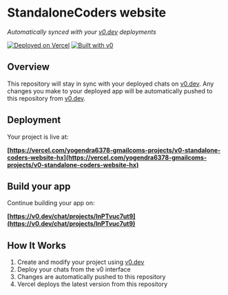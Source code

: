 # StandaloneCoders website

*Automatically synced with your [v0.dev](https://v0.dev) deployments*

[![Deployed on Vercel](https://img.shields.io/badge/Deployed%20on-Vercel-black?style=for-the-badge&logo=vercel)](https://vercel.com/yogendra6378-gmailcoms-projects/v0-standalone-coders-website-hx)
[![Built with v0](https://img.shields.io/badge/Built%20with-v0.dev-black?style=for-the-badge)](https://v0.dev/chat/projects/InPTvuc7ut9)

## Overview

This repository will stay in sync with your deployed chats on [v0.dev](https://v0.dev).
Any changes you make to your deployed app will be automatically pushed to this repository from [v0.dev](https://v0.dev).

## Deployment

Your project is live at:

**[https://vercel.com/yogendra6378-gmailcoms-projects/v0-standalone-coders-website-hx](https://vercel.com/yogendra6378-gmailcoms-projects/v0-standalone-coders-website-hx)**

## Build your app

Continue building your app on:

**[https://v0.dev/chat/projects/InPTvuc7ut9](https://v0.dev/chat/projects/InPTvuc7ut9)**

## How It Works

1. Create and modify your project using [v0.dev](https://v0.dev)
2. Deploy your chats from the v0 interface
3. Changes are automatically pushed to this repository
4. Vercel deploys the latest version from this repository